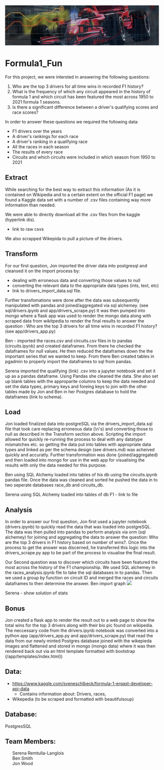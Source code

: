 ![](images/hdr.jpg)

# Formula1_Fun
For this project, we were intersted in answering the following questions:

1) Who are the top 3 drivers for all time wins in recorded F1 history?
2) What is the frequency of which any circuit appeared in the history of formula 1 and which circuit has been featured the most across 1950 to 2021 formula 1 seasons.
3) Is there a significant difference between a driver's qualifying scores and race scores?

In order to answer these questions we required the following data:
- F1 drivers over the years
- A driver's rankings for each race
- A driver's ranking in a qualifying race
- All the races in each season
- The results of every race
- Circuits and which circuits were included in which season from 1950 to 2021


## Extract
While searching for the best way to extract this information (As it is contained on Wikipedia and to a certain extent on the official F1 page) we found a Kaggle data set with a number of .csv files containing way more information than needed.

We were able to directly download all the .csv files from the kaggle (hyperlink dis).
- link to raw csvs

We also scrapped Wikepida to pull a picture of the drivers.


## Transform
For our first question, Jon imported the driver data into postgresql and cleansed it on the import process by:
 - dealing with erroneous data and converting those values to null
 - converting the relevant data to the appropriate data types (ints, text, etc)
 - link to drivers_import_data.sql file.

 Further transfomations were done after the data was subsequently manipulated with pandas and joined/aggregated via sql alchemey. (see sql/drivers.ipynb and app/drivers_scrape.py)  It was then pumped into mongo where a flask app was used to render the mongo data along with scraped data from wikitpedia to
 render the final results to answer the question : Who are the top 3 drivers for all time wins in recorded F1 history? (see app/drivers_app.py)

Ben - imported the races.csv and circuits.csv files in to pandas (circuits.ipynb) and created dataframes. From there he checked the dataframes for null values. He then reduced the dataframes down the the important series that we wanted to keep. From there Ben created tables in pgadmin to properly import the dataframes to sql from pandas.

Serena imported the qualifying (link) .csv into a jupyter notebook and set it up as a pandas dataframe. Using Pandas she cleaned the data. She also set up blank tables with the approparite columns to keep the data needed and set the data types, primary keys and foreing keys to join with the other tables made by Jon and Ben in her Postgres database to hold the dataframes (link to schema).

## Load
Jon loaded finalized data into postgreSQL via the drivers_import_data.sql file that took care replacing erroneous data (\n's) and converting those to null as described in the Transform section above. Scripting the import allowed for quickly re-running the process to deal with any datatype mismatches etc. so getting the data put into tables with appropriate data types and linked as per the schema design (see drivers.md) was acheived quickly and accuratly.  Further transformation was done (joined/aggregated) and then loaded into mongo for use in the web app for visualising the results with only the data needed for this purpose.

Ben using SQL Alchemy loaded into tables of his db using the circuits.ipynb pandas file. Once the data was cleaned and sorted he pushed the data in to two seperate databases race_db and circuits_db.

Serena using SQL Alchemy loaded into tables of db F1 - link to file

## Analysis
 In order to answer our first question, Jon first used a jupyter notebook (drivers.ipynb) to quickly read the data that was loaded into postgreSQL. The data was then pulled into pandas to perform analysis via orm (sql alchemey) for joining and aggregating the data to answer the question:
Who are the top 3 drivers in F1 history based on number of wins?. Once the process to get the answer was discerned, he transferred this logic into the drivers_scrape.py app to be part of the process to visualise the final result. </li>

Our Second question was to discover which circuits have been featured the most across the history of the F1 championship. We used SQL alchemey in the races_analysis.ipynb file to take the sql databases in to pandas. Then we used a group by function on circuit ID and merged the races and circuits dataframes to then determine the answer.
 Ben import graph
 ![](images/years_per_circuit.jpg)

 Serena - show solution of stats
 
 ## Bonus
 Jon created a flask app to render the result out to a web page to show the total wins for the top 3 drivers along with their bio pic found on wikipedia. The neccessary code from the drivers.ipynb notebook was converted into a python app (app/drivers_app.py and app/drivers_scrape.py) that read the data from our newly minted Postgres database joined with the wikepieda images and flattened and stored in mongo (mongo data)  where it was then rendered back out via an html template formatted with bootstrap (/app/templates/index.html))


## Data:
- https://www.kaggle.com/sveneschlbeck/formula-1-ergast-developer-api-data
  - Contains information about: Drivers, races,
- Wikepedia (to be scraped and formatted with beautifulsoup)

## Database:
PostgresSQL



## Team Members:
<ul style="list-style:none">
<li>Serena Remtulla-Langlois</li>
<li>Ben Smith</li>
<li>Jon Wood</li>
</ul>
